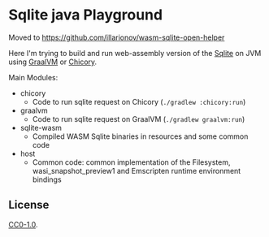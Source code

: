 # Sqlite java Playground

Moved to https://github.com/illarionov/wasm-sqlite-open-helper

Here I'm trying to build and run web-assembly version of the [Sqlite][] on JVM using [GraalVM][] or [Chicory][].

Main Modules:
* chicory
  * Code to run sqlite request on Chicory (`./gradlew :chicory:run`)
* graalvm
  * Code to run sqlite request on GraalVM (`./gradlew graalvm:run`)
* sqlite-wasm
  * Compiled WASM Sqlite binaries in resources and some common code
* host
  * Common code: common implementation of the Filesystem, wasi_snapshot_preview1 and Emscripten runtime environment bindings

[Sqlite]: https://sqlite.org/wasm/doc/trunk/index.md
[GraalVM]: https://www.graalvm.org/latest/reference-manual/wasm/
[Chicory]: https://github.com/dylibso/chicory

## License

[CC0-1.0](./LICENSE).




